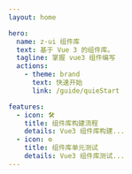 ```yaml
---
layout: home

hero:
  name: z-ui 组件库
  text: 基于 Vue 3 的组件库。
  tagline: 掌握 vue3 组件编写
  actions:
    - theme: brand
      text: 快速开始
      link: /guide/quieStart

features:
  - icon: 🛠️
    title: 组件库构建流程
    details: Vue3 组件库构建...
  - icon: ⚙
    title: 组件库单元测试
    details: Vue3 组件库测试...
---
```

